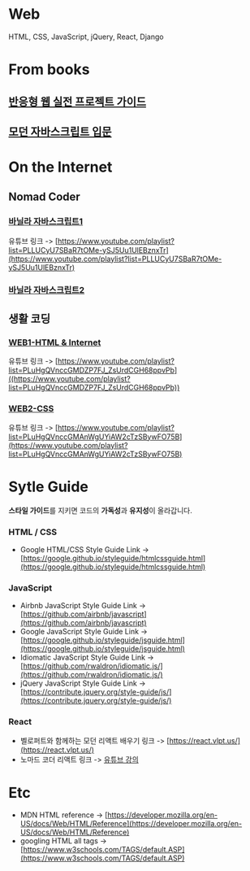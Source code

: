 # Web

HTML, CSS, JavaScript, jQuery, React, Django

# From books

## [반응형 웹 실전 프로젝트 가이드](./Responsive_Web_Publishing/README.md)

## [모던 자바스크립트 입문](./모던%20자바스크립트%20입문/README.md)

# On the Internet

## Nomad Coder

### [바닐라 자바스크립트1](./Nomad%20Coder/바닐라%20자바스크립트/README.md)

유튜브 링크 -> [https://www.youtube.com/playlist?list=PLLUCyU7SBaR7tOMe-ySJ5Uu1UlEBznxTr](https://www.youtube.com/playlist?list=PLLUCyU7SBaR7tOMe-ySJ5Uu1UlEBznxTr)

### [바닐라 자바스크립트2](./Nomad%20Coder/바닐라%20자바스크립트2/README.md)

## 생활 코딩

### [WEB1-HTML & Internet](./생활코딩/Web1-HTML&Internet/README.md)

유튜브 링크 -> [https://www.youtube.com/playlist?list=PLuHgQVnccGMDZP7FJ_ZsUrdCGH68ppvPb]((https://www.youtube.com/playlist?list=PLuHgQVnccGMDZP7FJ_ZsUrdCGH68ppvPb))

### [WEB2-CSS](./생활코딩/Web2-CSS/README.md)

유튜브 링크 -> [https://www.youtube.com/playlist?list=PLuHgQVnccGMAnWgUYiAW2cTzSBywFO75B](https://www.youtube.com/playlist?list=PLuHgQVnccGMAnWgUYiAW2cTzSBywFO75B)

# Sytle Guide

**스타일 가이드**를 지키면 코드의 **가독성**과 **유지성**이 올라갑니다.

### HTML / CSS

- Google HTML/CSS Style Guide Link -> [https://google.github.io/styleguide/htmlcssguide.html](https://google.github.io/styleguide/htmlcssguide.html)

### JavaScript

- Airbnb JavaScript Style Guide Link -> [https://github.com/airbnb/javascript](https://github.com/airbnb/javascript)
- Google JavaScript Style Guide Link -> [https://google.github.io/styleguide/jsguide.html](https://google.github.io/styleguide/jsguide.html)
- Idiomatic JavaScript Style Guide Link -> [https://github.com/rwaldron/idiomatic.js/](https://github.com/rwaldron/idiomatic.js/)
- jQuery JavaScript Style Guide Link -> [https://contribute.jquery.org/style-guide/js/](https://contribute.jquery.org/style-guide/js/)

### React

- 벨로퍼트와 함께하는 모던 리액트 배우기 링크 -> [https://react.vlpt.us/](https://react.vlpt.us/)
- 노마드 코더 리액트 링크 -> [유튜브 강의](youtube.com/playlist?list=PL7jH19IHhOLPp990qs8MbSsUlzKcTKuCf)

# Etc

- MDN HTML reference -> [https://developer.mozilla.org/en-US/docs/Web/HTML/Reference](https://developer.mozilla.org/en-US/docs/Web/HTML/Reference)
- googling HTML all tags -> [https://www.w3schools.com/TAGS/default.ASP](https://www.w3schools.com/TAGS/default.ASP)
